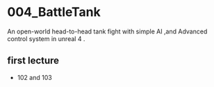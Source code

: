 # 004_BattleTank
An open-world head-to-head tank fight with simple AI ,and Advanced control system in unreal 4 .
## first lecture 
* 102 and 103
